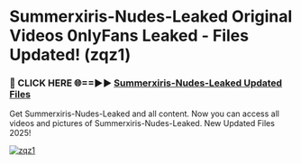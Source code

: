 # Summerxiris-Nudes-Leaked Original Videos 0nlyFans Leaked - Files Updated! (zqz1)

<h3>🔴 CLICK HERE 🌐==►► <a href="https://tinyurl.com/yc6ubb5a" rel="nofollow">Summerxiris-Nudes-Leaked Updated Files</a></h3>

Get Summerxiris-Nudes-Leaked and all content. Now you can access all videos and pictures of Summerxiris-Nudes-Leaked. New Updated Files 2025!

[![zqz1](https://i.imgur.com/7eu0CRL.gif)](https://tinyurl.com/yc6ubb5a)
